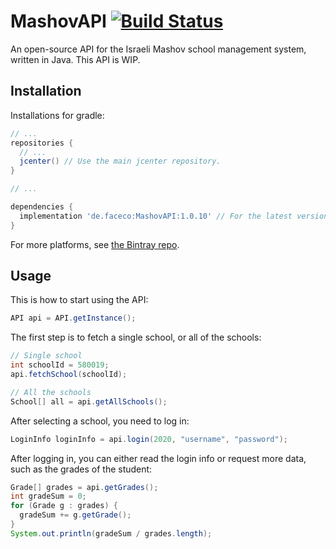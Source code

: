 # MashovAPI [![Build Status](https://travis-ci.org/rootatkali/MashovAPI.svg?branch=master)](https://travis-ci.org/rootatkali/MashovAPI)
An open-source API for the Israeli Mashov school management system, written in Java.
This API is WIP.

## Installation
Installations for gradle:
```gradle
// ...
repositories {
  // ...
  jcenter() // Use the main jcenter repository.
}

// ...

dependencies {
  implementation 'de.faceco:MashovAPI:1.0.10' // For the latest version
}
```

For more platforms, see [the Bintray repo](https://bintray.com/rootatkali/facecode/MashovAPI/).

## Usage
This is how to start using the API:
```java
API api = API.getInstance();
```
The first step is to fetch a single school, or all of the schools:

```java
// Single school
int schoolId = 580019;
api.fetchSchool(schoolId);

// All the schools
School[] all = api.getAllSchools();
```

After selecting a school, you need to log in:

```java
LoginInfo loginInfo = api.login(2020, "username", "password");
```

After logging in, you can either read the login info or request more data, such as the grades of the student:
```java
Grade[] grades = api.getGrades();
int gradeSum = 0;
for (Grade g : grades) {
  gradeSum += g.getGrade();
}
System.out.println(gradeSum / grades.length);
```
